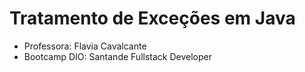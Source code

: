 # Tratamento de Exceções em Java
- Professora: Flavia Cavalcante
- Bootcamp DIO: Santande Fullstack Developer 
